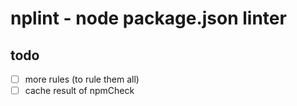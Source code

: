 # nplint - node package.json linter

## todo

- [ ] more rules (to rule them all)
- [ ] cache result of npmCheck
